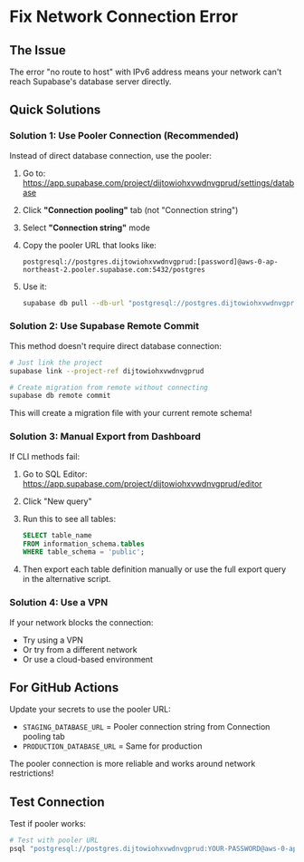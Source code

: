 # Fix Network Connection Error

## The Issue
The error "no route to host" with IPv6 address means your network can't reach Supabase's database server directly.

## Quick Solutions

### Solution 1: Use Pooler Connection (Recommended)
Instead of direct database connection, use the pooler:

1. Go to: https://app.supabase.com/project/dijtowiohxvwdnvgprud/settings/database
2. Click **"Connection pooling"** tab (not "Connection string")
3. Select **"Connection string"** mode
4. Copy the pooler URL that looks like:
   ```
   postgresql://postgres.dijtowiohxvwdnvgprud:[password]@aws-0-ap-northeast-2.pooler.supabase.com:5432/postgres
   ```

5. Use it:
   ```bash
   supabase db pull --db-url "postgresql://postgres.dijtowiohxvwdnvgprud:YOUR-PASSWORD@aws-0-ap-northeast-2.pooler.supabase.com:5432/postgres"
   ```

### Solution 2: Use Supabase Remote Commit
This method doesn't require direct database connection:

```bash
# Just link the project
supabase link --project-ref dijtowiohxvwdnvgprud

# Create migration from remote without connecting
supabase db remote commit
```

This will create a migration file with your current remote schema!

### Solution 3: Manual Export from Dashboard
If CLI methods fail:

1. Go to SQL Editor: https://app.supabase.com/project/dijtowiohxvwdnvgprud/editor
2. Click "New query"
3. Run this to see all tables:
   ```sql
   SELECT table_name 
   FROM information_schema.tables 
   WHERE table_schema = 'public';
   ```

4. Then export each table definition manually or use the full export query in the alternative script.

### Solution 4: Use a VPN
If your network blocks the connection:
- Try using a VPN
- Or try from a different network
- Or use a cloud-based environment

## For GitHub Actions
Update your secrets to use the pooler URL:
- `STAGING_DATABASE_URL` = Pooler connection string from Connection pooling tab
- `PRODUCTION_DATABASE_URL` = Same for production

The pooler connection is more reliable and works around network restrictions!

## Test Connection
Test if pooler works:
```bash
# Test with pooler URL
psql "postgresql://postgres.dijtowiohxvwdnvgprud:YOUR-PASSWORD@aws-0-ap-northeast-2.pooler.supabase.com:5432/postgres" -c "SELECT 1"
```